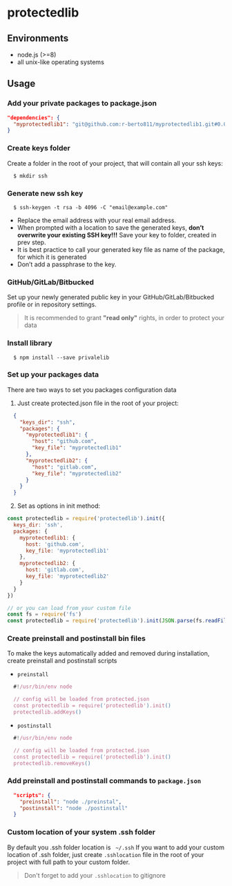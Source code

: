 protectedlib
========

## Environments

- node.js (>=8)
- all unix-like operating systems

## Usage

### Add your private packages to package.json
```json
"dependencies": {
  "myprotectedlib1": "git@github.com:r-berto811/myprotectedlib1.git#0.0.1"
}
```

### Create keys folder
Create a folder in the root of your project, that will contain all your ssh keys:
```console
  $ mkdir ssh
```

### Generate new ssh key
```console
  $ ssh-keygen -t rsa -b 4096 -C "email@example.com"
```

* Replace the email address with your real email address.
* When prompted with a location to save the generated keys, **don’t overwrite your existing SSH key!!!** Save your key to folder, created in prev step.
* It is best practice to call your generated key file as name of the package, for which it is generated
* Don’t add a passphrase to the key.

### GitHub/GitLab/Bitbucked
  
Set up your newly generated public key in your GitHub/GitLab/Bitbucked profile or in repository settings.

> It is recommended to grant **"read only"** rights, in order to protect your data

### Install library

```console
  $ npm install --save privalelib
```

### Set up your packages data

There are two ways to set you packages configuration data
1. Just create protected.json file in the root of your project:
```json
  {
    "keys_dir": "ssh",
    "packages": {
      "myprotectedlib1": {
        "host": "github.com",
        "key_file": "myprotectedlib1"
      },
      "myprotectedlib2": {
        "host": "gitlab.com",
        "key_file": "myprotectedlib2"
      }
    }
  }
```
2. Set as options in init method:
```javascript
const protectedlib = require('protectedlib').init({
  keys_dir: 'ssh',
  packages: {
    myprotectedlib1: {
      host: 'github.com',
      key_file: 'myprotectedlib1'
    },
    myprotectedlib2: {
      host: 'gitlab.com',
      key_file: 'myprotectedlib2'
    }
  }
})
```
```javascript
// or you can load from your custom file
const fs = require('fs')
const protectedlib = require('protectedlib').init(JSON.parse(fs.readFileSync('your/custom/file', 'utf-8')))
```
### Create preinstall and postinstall bin files
To make the keys automatically added and removed during installation, create preinstall and postinstall scripts

* `preinstall`
```javascript
  #!/usr/bin/env node

  // config will be loaded from protected.json
  const protectedlib = require('protectedlib').init()
  protectedlib.addKeys()
```

* `postinstall`
```javascript
  #!/usr/bin/env node

  // config will be loaded from protected.json
  const protectedlib = require('protectedlib').init()
  protectedlib.removeKeys()
```

### Add preinstall and postinstall commands to `package.json`

```json
  "scripts": {
    "preinstall": "node ./preinstal",
    "postinstall": "node ./postinstall"
  }
```

### Custom location of your system .ssh folder
By default you .ssh folder location is ` ~/.ssh`
If you want to add your custom location of .ssh folder, just create `.sshlocation` file in the root of your project with full path to your custom folder.
> Don't forget to add your `.sshlocation` to gitignore
